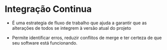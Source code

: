# Integração Continua

- É uma estrategia de fluxo de trabalho que ajuda a garantir que as alterações de todos se integrem à versão atual do projeto

- Permite identificar erros, reduzir conflitos de merge e ter certeza de que seu software está funcionando.
